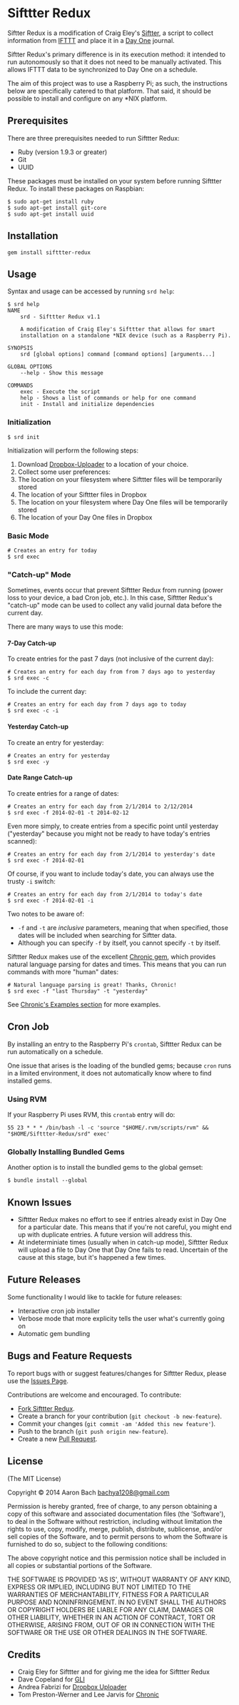 Sifttter Redux
==============

Siftter Redux is a modification of Craig Eley's [Siftter](http://gist.github.com/craigeley/8301817 "Siftter"), a script to collect information from [IFTTT](http://www.ifttt.com "IFTTT") and place it in a [Day One](http://dayoneapp.com, "Day One") journal. 

Siftter Redux's primary difference is in its execution method: it intended to run autonomously so that it does not need to be manually activated. This allows IFTTT data to be synchronized to Day One on a schedule.

The aim of this project was to use a Raspberry Pi; as such, the instructions below are specifically catered to that platform. That said, it should be possible to install and configure on any *NIX platform.

## Prerequisites

There are three prerequisites needed to run Sifttter Redux:

* Ruby (version 1.9.3 or greater)
* Git
* UUID

These packages must be installed on your system before running Sifttter Redux. To install these packages on Raspbian:

```
$ sudo apt-get install ruby
$ sudo apt-get install git-core
$ sudo apt-get install uuid
```

## Installation

```
gem install sifttter-redux
```

## Usage

Syntax and usage can be accessed by running `srd help`:

```
$ srd help
NAME
    srd - Sifttter Redux v1.1

    A modification of Craig Eley's Sifttter that allows for smart
    installation on a standalone *NIX device (such as a Raspberry Pi).

SYNOPSIS
    srd [global options] command [command options] [arguments...]

GLOBAL OPTIONS
    --help - Show this message

COMMANDS
    exec - Execute the script
    help - Shows a list of commands or help for one command
    init - Install and initialize dependencies
```

### Initialization

```
$ srd init
```

Initialization will perform the following steps:

1. Download [Dropbox-Uploader](https://github.com/andreafabrizi/Dropbox-Uploader "Dropbox-Uploder") to a location of your choice.
2. Collect some user preferences:
 1. The location on your filesystem where Sifttter files will be temporarily stored
 2. The location of your Sifttter files in Dropbox
 3. The location on your filesystem where Day One files will be temporarily stored
 4. The location of your Day One files in Dropbox
 
### Basic Mode

```
# Creates an entry for today 
$ srd exec
```

### "Catch-up" Mode

Sometimes, events occur that prevent Sifttter Redux from running (power loss to your device, a bad Cron job, etc.). In this case, Sifttter Redux's "catch-up" mode can be used to collect any valid journal data before the current day.

There are many ways to use this mode:

#### 7-Day Catch-up

To create entries for the past 7 days (not inclusive of the current day):

```
# Creates an entry for each day from from 7 days ago to yesterday
$ srd exec -c
```

To include the current day:

```
# Creates an entry for each day from 7 days ago to today
$ srd exec -c -i
```

#### Yesterday Catch-up

To create an entry for yesterday:

```
# Creates an entry for yesterday
$ srd exec -y
```

#### Date Range Catch-up

To create entries for a range of dates:

```
# Creates an entry for each day from 2/1/2014 to 2/12/2014
$ srd exec -f 2014-02-01 -t 2014-02-12
```

Even more simply, to create entries from a specific point until yesterday ("yesterday" because you might not be ready to have today's entries scanned):

```
# Creates an entry for each day from 2/1/2014 to yesterday's date
$ srd exec -f 2014-02-01
```

Of course, if you want to include today's date, you can always use the trusty `-i` switch:

```
# Creates an entry for each day from 2/1/2014 to today's date
$ srd exec -f 2014-02-01 -i
```

Two notes to be aware of:

* `-f` and `-t` are *inclusive* parameters, meaning that when specified, those dates will be included when searching for Siftter data.
* Although you can specify `-f` by itself, you cannot specify `-t` by itself.

Sifttter Redux makes use of the excellent [Chronic gem](https://github.com/mojombo/chronic "Chronic"), which provides natural language parsing for dates and times. This means that you can run commands with more "human" dates:

```
# Natural language parsing is great! Thanks, Chronic!
$ srd exec -f "last Thursday" -t "yesterday"
```

See [Chronic's Examples section](https://github.com/mojombo/chronic#examples "Chronic Examples") for more examples.

## Cron Job

By installing an entry to the Raspberry Pi's `crontab`, Sifttter Redux can be run automatically on a schedule.

One issue that arises is the loading of the bundled gems; because `cron` runs in a limited environment, it does not automatically know where to find installed gems.

### Using RVM

If your Raspberry Pi uses RVM, this `crontab` entry will do:

```
55 23 * * * /bin/bash -l -c 'source "$HOME/.rvm/scripts/rvm" && "$HOME/Sifttter-Redux/srd" exec'
```

### Globally Installing Bundled Gems

Another option is to install the bundled gems to the global gemset:

```
$ bundle install --global
```

## Known Issues

* Sifttter Redux makes no effort to see if entries already exist in Day One for a particular date. This means that if you're not careful, you might end up with duplicate entries. A future version will address this.
* At indeterminiate times (usually when in catch-up mode), Sifttter Redux will upload a file to Day One that Day One fails to read. Uncertain of the cause at this stage, but it's happened a few times.

## Future Releases

Some functionality I would like to tackle for future releases:

* Interactive cron job installer
* Verbose mode that more explicity tells the user what's currently going on
* Automatic gem bundling

## Bugs and Feature Requests

To report bugs with or suggest features/changes for Sifttter Redux, please use the [Issues Page](http://github.com/bachya/Sifttter-Redux/issues).

Contributions are welcome and encouraged. To contribute:

* [Fork Sifttter Redux](http://github.com/bachya/Sifttter-Redux/fork).
* Create a branch for your contribution (`git checkout -b new-feature`).
* Commit your changes (`git commit -am 'Added this new feature'`).
* Push to the branch (`git push origin new-feature`).
* Create a new [Pull Request](http://github.com/bachya/Sifttter-Redux/compare/).

## License

(The MIT License)

Copyright © 2014 Aaron Bach <bachya1208@gmail.com>

Permission is hereby granted, free of charge, to any person obtaining a copy of this software and associated documentation files (the 'Software'), to deal in the Software without restriction, including without limitation the rights to use, copy, modify, merge, publish, distribute, sublicense, and/or sell copies of the Software, and to permit persons to whom the Software is furnished to do so, subject to the following conditions:

The above copyright notice and this permission notice shall be included in all copies or substantial portions of the Software.

THE SOFTWARE IS PROVIDED 'AS IS', WITHOUT WARRANTY OF ANY KIND, EXPRESS OR IMPLIED, INCLUDING BUT NOT LIMITED TO THE WARRANTIES OF MERCHANTABILITY, FITNESS FOR A PARTICULAR PURPOSE AND NONINFRINGEMENT. IN NO EVENT SHALL THE AUTHORS OR COPYRIGHT HOLDERS BE LIABLE FOR ANY CLAIM, DAMAGES OR OTHER LIABILITY, WHETHER IN AN ACTION OF CONTRACT, TORT OR OTHERWISE, ARISING FROM, OUT OF OR IN CONNECTION WITH THE SOFTWARE OR THE USE OR OTHER DEALINGS IN THE SOFTWARE.

## Credits

* Craig Eley for Sifttter and for giving me the idea for Sifttter Redux
* Dave Copeland for [GLI](https://github.com/davetron5000/gli "GLI")
* Andrea Fabrizi for [Dropbox Uploader](https://github.com/andreafabrizi/Dropbox-Uploader "Dropbox Uploader")
* Tom Preston-Werner and Lee Jarvis for [Chronic](https://github.com/mojombo/chronic "Chronic")